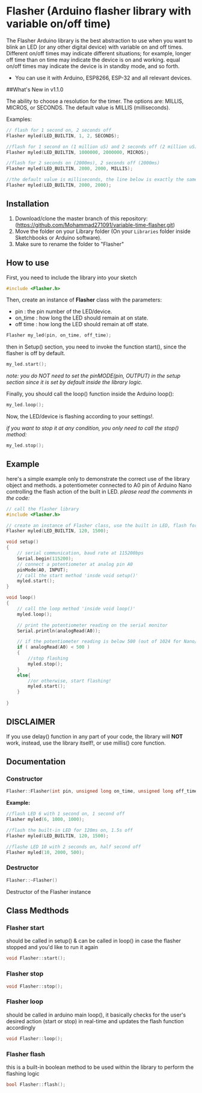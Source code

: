 # Flasher (Arduino flasher library with variable on/off time)

The Flasher Arduino library is the best abstraction to use when you want to blink an LED (or any other digital device)
with variable on and off times.
Different on/off times may indicate different situations; for example, longer off time than on time may indicate the device is on and working.
equal on/off times may indicate the device is in standby mode, and so forth. 

- You can use it with Arduino, ESP8266, ESP-32 and all relevant devices.


##What's New in v1.1.0 

The ability to choose a resolution for the timer.
The options are: MILLIS, MICROS, or SECONDS. The default value is MILLIS (milliseconds).

Examples:

```cpp
// flash for 1 second on, 2 seconds off
Flasher myled(LED_BUILTIN, 1, 2, SECONDS);

//flash for 1 second on (1 million uS) and 2 seconds off (2 million uS)
Flasher myled(LED_BUILTIN, 1000000, 2000000, MICROS);

//flash for 2 seconds on (2000ms), 2 seconds off (2000ms)
Flasher myled(LED_BUILTIN, 2000, 2000, MILLIS);

//the default value is milliseconds, the line below is exactly the same as the previous
Flasher myled(LED_BUILTIN, 2000, 2000);
```

## Installation

1. Download/clone the master branch of this repository: (https://github.com/Mohammad271091/variable-time-flasher.git)
2. Move the folder on your Library folder (On your `Libraries` folder inside Sketchbooks or Arduino software).
3. Make sure to rename the folder to "Flasher"


## How to use

First, you need to include the library into your sketch

```cpp
#include <Flasher.h>
```

Then, create an instance of **Flasher** class with the parameters:
- pin : the pin number of the LED/device.
- on_time : how long the LED should remain at on state.
- off time : how long the LED should remain at off state.

```cpp
Flasher my_led(pin, on_time, off_time);
```

then in Setup() section, you need to invoke the function start(), since the flasher is off by default.

```cpp
my_led.start();
```

*note: you do NOT need to set the pinMODE(pin, OUTPUT) in the setup section since it is set by default inside the library logic.*

Finally, you should call the loop() function inside the Arduino loop():

```cpp
my_led.loop();
```

Now, the LED/device is flashing according to your settings!.

*if you want to stop it at any condition, you only need to call the stop() method:*
```cpp
my_led.stop();
```


## Example 

here's a simple example only to demonstrate the correct use of the library object and methods.
a potentiometer connected to A0 pin of Arduino Nano controlling the flash action of the built in LED.
*please read the comments in the code:* 

```cpp
// call the flasher library
#include <Flasher.h>

// create an instance of Flasher class, use the built in LED, flash for: 120ms on, 1500ms off 
Flasher myled(LED_BUILTIN, 120, 1500);

void setup()
{
    // serial communication, baud rate at 115200bps
    Serial.begin(115200);
    // connect a potentiometer at analog pin A0
    pinMode(A0, INPUT);
    // call the start method 'insde void setup()'
    myled.start();
}

void loop()
{
    // call the loop method 'inside void loop()'
    myled.loop();

    // print the potentiometer reading on the serial monitor
    Serial.println(analogRead(A0));

    // if the potentiometer reading is below 500 (out of 1024 for Nano/Uno/Micro/Leonardo/Mega/Mini/etc... or any board with 10-bit analog input) then:
    if ( analogRead(A0) < 500 )
    {
        //stop flashing
        myled.stop();
    }
    else{
        //or otherwise, start flashing!
        myled.start();
    }
    
}
```


## DISCLAIMER

If you use delay() function in any part of your code, the library will **NOT** work, instead, use the library itself!, or use millis() core function.


## Documentation

### Constructor

```cpp
Flasher::Flasher(int pin, unsigned long on_time, unsigned long off_time)
```

**Example:**
```cpp
//flash LED 6 with 1 second on, 1 second off
Flasher myled(6, 1000, 1000); 

//flash the built-in LED for 120ms on, 1.5s off
Flasher myled(LED_BUILTIN, 120, 1500);

//flashe LED 10 with 2 seconds on, half second off
Flasher myled(10, 2000, 500);
```

### Destructor

```cpp
Flasher::~Flasher()
```
Destructor of the Flasher instance

## Class Medthods

### Flasher start

should be called in setup() & can be called in loop() in case the flasher stopped and you'd like to run it again

```cpp
void Flasher::start();
```

### Flasher stop

```cpp
void Flasher::stop();
```

### Flasher loop

should be called in arduino main loop(), it basically checks for the user's desired action (start or stop) in real-time and updates the flash function accordingly

```cpp
void Flasher::loop();
```

### Flasher flash

this is a built-in boolean method to be used within the library to perform the flashing logic

```cpp
bool Flasher::flash();
```


